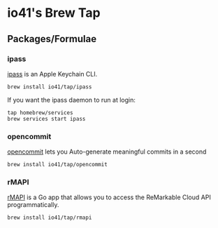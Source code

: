 # io41's Brew Tap

## Packages/Formulae

### ipass

[ipass](https://github.com/kezhenxu94/ipass) is an Apple Keychain CLI.

```shell
brew install io41/tap/ipass
```

If you want the ipass daemon to run at login:

```
tap homebrew/services
brew services start ipass
```

### opencommit
[opencommit](https://github.com/di-sukharev/opencommit#readme) lets you Auto-generate meaningful commits in a second

```shell
brew install io41/tap/opencommit
```

### rMAPI

[rMAPI](https://github.com/ddvk/rmapi) is a Go app that allows you to access the ReMarkable Cloud API programmatically.

```shell
brew install io41/tap/rmapi
```

